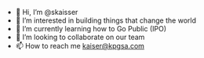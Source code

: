 - 👋 Hi, I’m @skaisser
- 👀 I’m interested in building things that change the world
- 🌱 I’m currently learning how to Go Public (IPO)
- 💞️ I’m looking to collaborate on our team
- 📫 How to reach me kaiser@kpgsa.com

<!---
skaisser/skaisser is a ✨ special ✨ repository because its `README.md` (this file) appears on your GitHub profile.
You can click the Preview link to take a look at your changes.
--->
